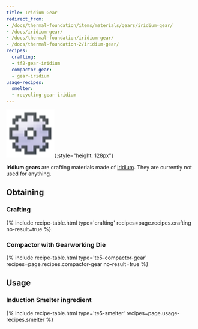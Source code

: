 ```yaml
---
title: Iridium Gear
redirect_from:
- /docs/thermal-foundation/items/materials/gears/iridium-gear/
- /docs/iridium-gear/
- /docs/thermal-foundation/iridium-gear/
- /docs/thermal-foundation-2/iridium-gear/
recipes:
  crafting:
  - tf2-gear-iridium
  compactor-gear:
  - gear-iridium
usage-recipes:
  smelter:
  - recycling-gear-iridium
---
```


![Iridium gear](/assets/images/thermal-foundation-2/gear-iridium.png){:style="height: 128px"}


**Iridium gears** are crafting materials made of
[iridium](/docs/1.12/thermal-foundation-2/iridium-ingot/). They are currently not used for anything.


Obtaining
---------

### Crafting
{% include recipe-table.html type='crafting' recipes=page.recipes.crafting no-result=true %}

### Compactor with Gearworking Die
{% include recipe-table.html type='te5-compactor-gear' recipes=page.recipes.compactor-gear no-result=true %}


Usage
-----

### Induction Smelter ingredient
{% include recipe-table.html type='te5-smelter' recipes=page.usage-recipes.smelter %}
